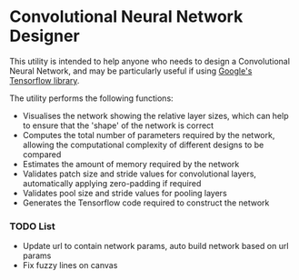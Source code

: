 #  Convolutional Neural Network Designer

This utility is intended to help anyone who needs to design a Convolutional Neural Network, 
and may be particularly useful if using [Google's Tensorflow library](https://www.tensorflow.org/).

The utility performs the following functions:
* Visualises the network showing the relative layer sizes, which can help to ensure that the 'shape' of the network is correct
* Computes the total number of parameters required by the network, allowing the computational complexity of different designs to be compared
* Estimates the amount of memory required by the network
* Validates patch size and stride values for convolutional layers, automatically applying zero-padding if required
* Validates pool size and stride values for pooling layers
* Generates the Tensorflow code required to construct the network 

### TODO List
* Update url to contain network params, auto build network based on url params
* Fix fuzzy lines on canvas
